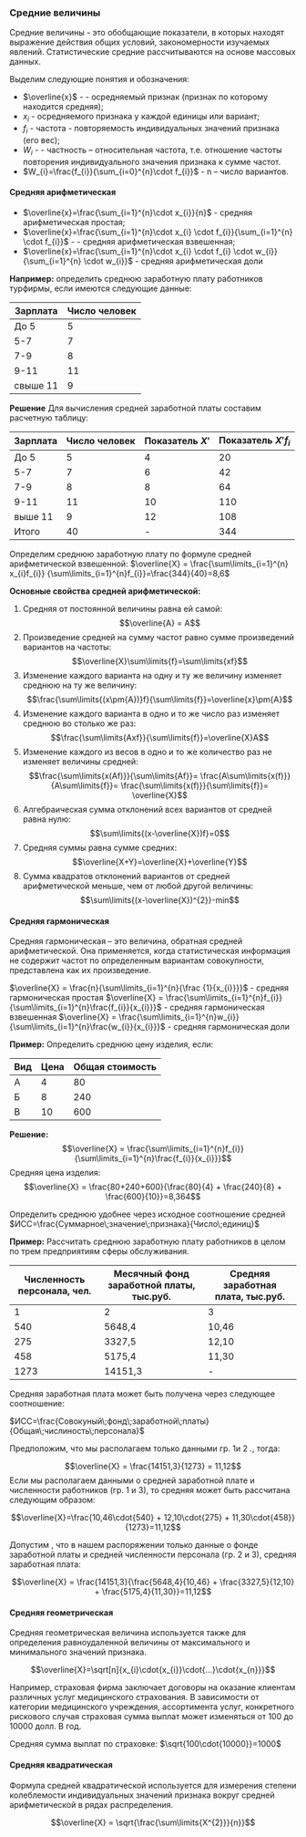 ### Средние величины

Средние величины -  это обобщающие показатели, в которых находят выражение  действия общих условий, закономерности изучаемых явлений.
Статистические средние рассчитываются на основе массовых данных. 

Выделим следующие понятия и обозначения:
- $\overline{x}$ - - осредняемый признак (признак по которому находится средняя);
- $x_{i}$ - осредняемого признака у каждой единицы или вариант;
- $f_{i}$ - частота - повторяемость индивидуальных значений признака (его вес);
- $W_{i}$ -  - частность – относительная частота, т.е. отношение частоты повторения индивидуального значения признака к сумме частот.
- $W_{i}=\frac{f_{i}}{\sum_{i=0}^{n}\cdot f_{i}}$ - n – число вариантов.

#### Средняя арифметическая

- $\overline{x}=\frac{\sum_{i=1}^{n}\cdot x_{i}}{n}$ -  средняя арифметическая простая;
- $\overline{x}=\frac{\sum_{i=1}^{n}\cdot x_{i} \cdot f_{i}}{\sum_{i=1}^{n} \cdot f_{i}}$ - - средняя арифметическая взвешенная; 
- $\overline{x}=\frac{\sum_{i=1}^{n}\cdot x_{i} \cdot f_{i} \cdot w_{i}}{\sum_{i=1}^{n} \cdot w_{i}}$ -  средняя арифметическая доли 

**Например:** определить среднюю заработную плату работников турфирмы, если имеются следующие данные:

| Зарплата | Число человек |
| -------- | ------------- |
| До 5     | 5             |
| 5-7      | 7             |
| 7-9      | 8             |
| 9-11     | 11            |
| свыше 11  | 9             |

**Решение**
Для вычисления средней заработной платы составим расчетную таблицу:

| Зарплата | Число человек | Показатель $X'$ | Показатель $X'f_{i}$ |
| -------- | ------------- | --------------- | -------------------- |
| До 5     | 5             | 4               | 20                   |
| 5-7      | 7             | 6               | 42                   |
| 7-9      | 8             | 8               | 64                   |
| 9-11     | 11            | 10              | 110                  |
| выше 11  | 9             | 12              | 108                  |
| Итого    | 40            | -               | 344                  |

Определим среднюю заработную плату по формуле средней арифметической взвешенной:
$\overline{Х} = \frac{\sum\limits_{i=1}^{n}х_{i}f_{i}} {\sum\limits_{i=1}^{n}f_{i}}=\frac{344}{40}=8,6$

**Основные свойства средней арифметической:**
1. Средняя от постоянной величины равна ей самой:
$$\overline{A} = A$$
2. Произведение средней на сумму частот равно сумме произведений вариантов на частоты:
$$\overline{X}\sum\limits{f}=\sum\limits{xf}$$
3. Изменение каждого варианта на одну и ту же     величину изменяет среднюю на ту же величину:
$$\frac{\sum\limits{(x\pm{A})}f}{\sum\limits{f}}=\overline{x}\pm{A}$$
4. Изменение каждого варианта в одно и то же число раз изменяет среднюю во столько же раз:
   $$\frac{\sum\limits{Axf}}{\sum\limits{f}}=\overline{X}A$$
5. Изменение каждого из весов в одно и то же количество раз не изменяет величины средней:
$$\frac{\sum\limits{x(Af)}}{\sum\limits{Af}}=
\frac{A\sum\limits{x(f)}}{A\sum\limits{f}}=
\frac{\sum\limits{x(f)}}{\sum\limits{f}}=
\overline{X}$$
6. Алгебраическая сумма отклонений всех вариантов от средней равна нулю:
$$\sum\limits{(x-\overline{X})f}=0$$
7.  Средняя суммы равна сумме средних:
   $$\overline{X+Y}=\overline{X}+\overline{Y}$$
8. Сумма квадратов отклонений вариантов от средней арифметической меньше, чем от любой другой величины:
$$\sum\limits{(x-\overline{X})^{2}}-min$$

#### Средняя гармоническая
Средняя гармоническая – это величина, обратная средней арифметической. Она применяется, когда статистическая информация не содержит частот по определенным вариантам совокупности, представлена как их произведение.

$\overline{X} = \frac{n}{\sum\limits_{i=1}^{n}{\frac {1}{x_{i}}}}$  - средняя гармоническая простая
$\overline{Х} = \frac{\sum\limits_{i=1}^{n}f_{i}} {\sum\limits_{i=1}^{n}\frac{f_{i}}{x_{i}}}$ - средняя гармоническая взвешенная
$\overline{Х} = \frac{\sum\limits_{i=1}^{n}w_{i}} {\sum\limits_{i=1}^{n}\frac{w_{i}}{x_{i}}}$ - средняя гармоническая доли

**Пример:**
Определить среднюю цену изделия, если:

| Вид | Цена | Общая стоимость | 
| --- | ---- | --------------- |
| А   | 4    | 80              |
| Б   | 8    | 240             |
| В   | 10   | 600             |

**Решение:**
$$\overline{Х} = \frac{\sum\limits_{i=1}^{n}f_{i}} {\sum\limits_{i=1}^{n}\frac{f_{i}}{x_{i}}}$$
Средняя цена изделия:
$$\overline{X} = \frac{80+240+600}{\frac{80}{4} + \frac{240}{8} + \frac{600}{10}}=8,364$$

Определить среднюю удобнее через исходное соотношение средней
$ИСС=\frac{Суммарное\;значение\;признака}{Число\;единиц}$

**Пример:**
Рассчитать среднюю заработную плату работников  в целом по трем предприятиям сферы обслуживания.

| Численность персонала, чел. | Месячный фонд заработной платы, тыс.руб. | Средняя заработная плата, тыс.руб. |
| --------------------------- | ---------------------------------------- | ---------------------------------- |
| 1                           | 2                                        | 3                                  |
| 540                         | 5648,4                                   | 10,46                              |
| 275                         | 3327,5                                   | 12,10                              |
| 458                         | 5175,4                                   | 11,30                              |
| 1273                        | 14151,3                                  | -                                  | 

Средняя заработная плата может быть получена через следующее соотношение: 

$ИСС=\frac{Совокуный\;фонд\;заработной\;платы}{Общая\;числиность\;персонала}$

Предположим, что мы располагаем только данными гр. 1и 2 ., тогда:

$$\overline{X} = \frac{14151,3}{1273} = 11,12$$
Если мы располагаем данными о средней заработной плате и численности работников (гр. 1 и 3), то средняя может быть рассчитана следующим образом:

$$\overline{X}=\frac{10,46\cdot{540} + 12,10\cdot{275} + 11,30\cdot{458}}{1273}=11,12$$

 Допустим , что в нашем распоряжении только данные о фонде заработной платы и средней численности персонала (гр. 2 и 3), средняя заработная плата:

$$\overline{X} = \frac{14151,3}{\frac{5648,4}{10,46} + \frac{3327,5}{12,10} + \frac{5175,4}{11,30}}=11,12$$

#### Средняя геометрическая

Средняя  геометрическая величина используется также для определения равноудаленной величины от максимального и минимального значений признака. 

$$\overline{X}=\sqrt[n]{x_{i}\cdot{x_{i}}\cdot{...}\cdot{x_{n}}}$$

Например, страховая фирма заключает договоры на оказание клиентам различных услуг медицинского страхования. В зависимости от категории медицинского учреждения, ассортимента услуг, конкретного рискового случая страховая сумма выплат может изменяться от 100 до 10000 долл. В год. 

Средняя сумма выплат по страховке: 
$\sqrt{100\cdot{10000}}=1000$

#### Средняя квадратическая

Формула средней квадратической используется для  измерения степени колеблемости индивидуальных значений признака вокруг средней арифметической в рядах распределения. 

$$\overline{X} = \sqrt{\frac{\sum\limits{X^{2}}}{n}}$$
